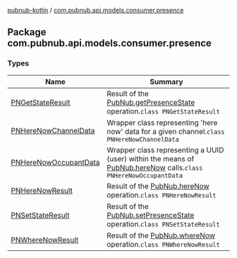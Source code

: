 [pubnub-kotlin](../index.md) / [com.pubnub.api.models.consumer.presence](./index.md)

## Package com.pubnub.api.models.consumer.presence

### Types

| Name | Summary |
|---|---|
| [PNGetStateResult](-p-n-get-state-result/index.md) | Result of the [PubNub.getPresenceState](../com.pubnub.api/-pub-nub/get-presence-state.md) operation.`class PNGetStateResult` |
| [PNHereNowChannelData](-p-n-here-now-channel-data/index.md) | Wrapper class representing 'here now' data for a given channel.`class PNHereNowChannelData` |
| [PNHereNowOccupantData](-p-n-here-now-occupant-data/index.md) | Wrapper class representing a UUID (user) within the means of [PubNub.hereNow](../com.pubnub.api/-pub-nub/here-now.md) calls.`class PNHereNowOccupantData` |
| [PNHereNowResult](-p-n-here-now-result/index.md) | Result of the [PubNub.hereNow](../com.pubnub.api/-pub-nub/here-now.md) operation.`class PNHereNowResult` |
| [PNSetStateResult](-p-n-set-state-result/index.md) | Result of the [PubNub.setPresenceState](../com.pubnub.api/-pub-nub/set-presence-state.md) operation.`class PNSetStateResult` |
| [PNWhereNowResult](-p-n-where-now-result/index.md) | Result of the [PubNub.whereNow](../com.pubnub.api/-pub-nub/where-now.md) operation.`class PNWhereNowResult` |
